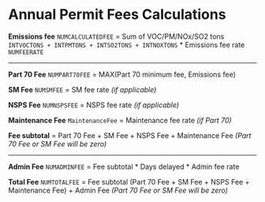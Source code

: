 # Annual Permit Fees Calculations

**Emissions fee** `NUMCALCULATEDFEE` = Sum of VOC/PM/NOx/SO2 tons `INTVOCTONS + INTPMTONS + INTSO2TONS + INTNOXTONS` * Emissions fee rate `NUMFEERATE`

---

**Part 70 Fee** `NUMPART70FEE` = MAX(Part 70 minimum fee, Emissions fee)

**SM Fee** `NUMSMFEE` = SM fee rate *(if applicable)*

**NSPS Fee** `NUMNSPSFEE` = NSPS fee rate *(if applicable)*

**Maintenance Fee** `MaintenanceFee` = Maintenance fee rate *(if Part 70)*

**Fee subtotal** = Part 70 Fee + SM Fee + NSPS Fee + Maintenance Fee *(Part 70 Fee or SM Fee will be zero)*

---

**Admin Fee** `NUMADMINFEE` = Fee subtotal * Days delayed * Admin fee rate

**Total Fee** `NUMTOTALFEE` = Fee subtotal (Part 70 Fee + SM Fee + NSPS Fee + Maintenance Fee) + Admin Fee *(Part 70 Fee or SM Fee will be zero)*
